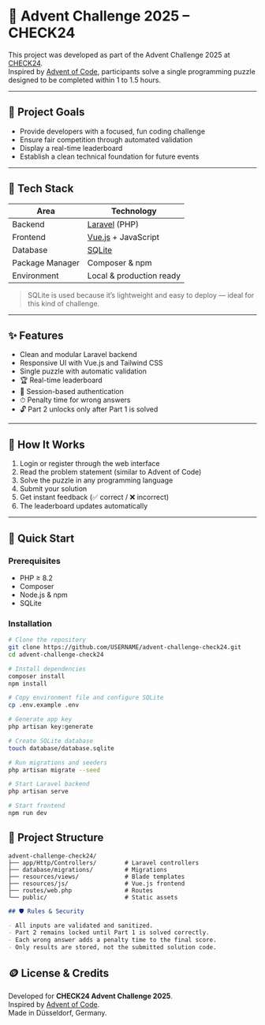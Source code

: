 # 🎄 Advent Challenge 2025 – CHECK24

This project was developed as part of the Advent Challenge 2025 at [CHECK24](https://www.check24.de).  
Inspired by [Advent of Code](https://adventofcode.com), participants solve a single programming puzzle designed to be completed within 1 to 1.5 hours.

---

## 🧭 Project Goals

- Provide developers with a focused, fun coding challenge  
- Ensure fair competition through automated validation  
- Display a real-time leaderboard  
- Establish a clean technical foundation for future events

---

## 🧰 Tech Stack

| Area                | Technology                                |
|----------------------|--------------------------------------------|
| Backend              | [Laravel](https://laravel.com) (PHP)      |
| Frontend             | [Vue.js](https://vuejs.org/) + JavaScript |
| Database             | [SQLite](https://www.sqlite.org/)         |
| Package Manager      | Composer & npm                            |
| Environment          | Local & production ready                  |

> SQLite is used because it’s lightweight and easy to deploy — ideal for this kind of challenge.

---

## ✨ Features

- Clean and modular Laravel backend  
- Responsive UI with Vue.js and Tailwind CSS  
- Single puzzle with automatic validation  
- 🏆 Real-time leaderboard  
- 🔐 Session-based authentication  
- ⏱ Penalty time for wrong answers  
- 🔓 Part 2 unlocks only after Part 1 is solved

---

## 🚀 How It Works

1. Login or register through the web interface  
2. Read the problem statement (similar to Advent of Code)  
3. Solve the puzzle in any programming language  
4. Submit your solution  
5. Get instant feedback (✅ correct / ❌ incorrect)  
6. The leaderboard updates automatically

---

## 🧪 Quick Start

### Prerequisites
- PHP ≥ 8.2  
- Composer  
- Node.js & npm  
- SQLite

### Installation
```bash
# Clone the repository
git clone https://github.com/USERNAME/advent-challenge-check24.git
cd advent-challenge-check24

# Install dependencies
composer install
npm install

# Copy environment file and configure SQLite
cp .env.example .env

# Generate app key
php artisan key:generate

# Create SQLite database
touch database/database.sqlite

# Run migrations and seeders
php artisan migrate --seed

# Start Laravel backend
php artisan serve

# Start frontend
npm run dev
```

## 📁 Project Structure

```text
advent-challenge-check24/
├── app/Http/Controllers/        # Laravel controllers
├── database/migrations/         # Migrations
├── resources/views/             # Blade templates
├── resources/js/                # Vue.js frontend
├── routes/web.php               # Routes
└── public/                      # Static assets
```

```markdown
## 🛡️ Rules & Security

- All inputs are validated and sanitized.
- Part 2 remains locked until Part 1 is solved correctly.
- Each wrong answer adds a penalty time to the final score.
- Only results are stored, not the submitted solution code.
```
## 🪙 License & Credits

Developed for **CHECK24 Advent Challenge 2025**.  
Inspired by [Advent of Code](https://adventofcode.com).  
Made in Düsseldorf, Germany.
